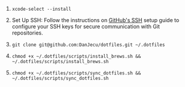 1. `xcode-select --install`

2. Set Up SSH: Follow the instructions on [GitHub's SSH](https://docs.github.com/en/authentication/connecting-to-github-with-ssh) setup guide to configure your SSH keys for secure communication with Git repositories.

3. `git clone git@github.com:DanJecu/dotfiles.git ~/.dotfiles`

4. `chmod +x ~/.dotfiles/scripts/install_brews.sh && ~/.dotfiles/scripts/install_brews.sh`

5. `chmod +x ~/.dotfiles/scripts/sync_dotfiles.sh && ~/.dotfiles/scripts/sync_dotfiles.sh`

